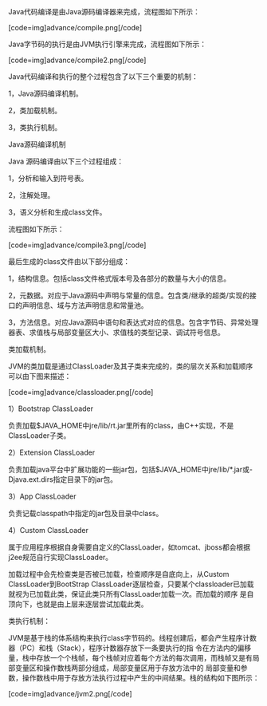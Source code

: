 Java代码编译是由Java源码编译器来完成，流程图如下所示：
[code=img]advance/compile.png[/code]
Java字节码的执行是由JVM执行引擎来完成，流程图如下所示：
[code=img]advance/compile2.png[/code]
Java代码编译和执行的整个过程包含了以下三个重要的机制：
1，Java源码编译机制。
2，类加载机制。
3，类执行机制。
Java源码编译机制
Java 源码编译由以下三个过程组成：
1，分析和输入到符号表。
2，注解处理。
3，语义分析和生成class文件。
流程图如下所示：
[code=img]advance/compile3.png[/code]
最后生成的class文件由以下部分组成：
1，结构信息。包括class文件格式版本号及各部分的数量与大小的信息。
2，元数据。对应于Java源码中声明与常量的信息。包含类/继承的超类/实现的接口的声明信息、域与方法声明信息和常量池。
3，方法信息。对应Java源码中语句和表达式对应的信息。包含字节码、异常处理器表、求值栈与局部变量区大小、求值栈的类型记录、调试符号信息。
类加载机制。
JVM的类加载是通过ClassLoader及其子类来完成的，类的层次关系和加载顺序可以由下图来描述：
[code=img]advance/classloader.png[/code]
1）Bootstrap ClassLoader
负责加载$JAVA_HOME中jre/lib/rt.jar里所有的class，由C++实现，不是ClassLoader子类。
2）Extension ClassLoader
负责加载java平台中扩展功能的一些jar包，包括$JAVA_HOME中jre/lib/*.jar或-Djava.ext.dirs指定目录下的jar包。
3）App ClassLoader
负责记载classpath中指定的jar包及目录中class。
4）Custom ClassLoader
属于应用程序根据自身需要自定义的ClassLoader，如tomcat、jboss都会根据j2ee规范自行实现ClassLoader。
加载过程中会先检查类是否被已加载，检查顺序是自底向上，从Custom ClassLoader到BootStrap ClassLoader逐层检查，只要某个classloader已加载就视为已加载此类，保证此类只所有ClassLoader加载一次。而加载的顺序 是自顶向下，也就是由上层来逐层尝试加载此类。
类执行机制：
JVM是基于栈的体系结构来执行class字节码的。线程创建后，都会产生程序计数器（PC）和栈（Stack），程序计数器存放下一条要执行的指 令在方法内的偏移量，栈中存放一个个栈帧，每个栈帧对应着每个方法的每次调用，而栈帧又是有局部变量区和操作数栈两部分组成，局部变量区用于存放方法中的 局部变量和参数，操作数栈中用于存放方法执行过程中产生的中间结果。栈的结构如下图所示：
[code=img]advance/jvm2.png[/code]